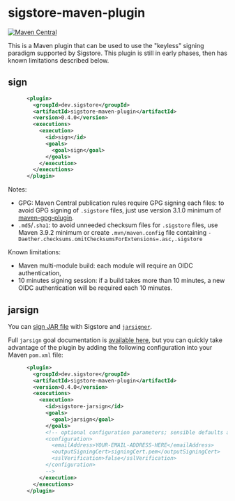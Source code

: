 sigstore-maven-plugin
=====================

[![Maven Central](https://img.shields.io/maven-central/v/dev.sigstore/sigstore-maven-plugin.svg?label=Maven%20Central)](https://central.sonatype.com/artifact/dev.sigstore/sigstore-maven-plugin)

This is a Maven plugin that can be used to use the "keyless" signing paradigm supported by Sigstore.
This plugin is still in early phases, then has known limitations described below.

sign
----

```xml
      <plugin>
        <groupId>dev.sigstore</groupId>
        <artifactId>sigstore-maven-plugin</artifactId>
        <version>0.4.0</version>
        <executions>
          <execution>
            <id>sign</id>
            <goals>
              <goal>sign</goal>
            </goals>
          </execution>
        </executions>
      </plugin>
```

Notes:

- GPG: Maven Central publication rules require GPG signing each files: to avoid GPG signing of `.sigstore` files, just use version 3.1.0 minimum of [maven-gpg-plugin](https://maven.apache.org/plugins/maven-gpg-plugin/).
- `.md5`/`.sha1`: to avoid unneeded checksum files for `.sigstore` files, use Maven 3.9.2 minimum or create `.mvn/maven.config` file containing `-Daether.checksums.omitChecksumsForExtensions=.asc,.sigstore`

Known limitations:

- Maven multi-module build: each module will require an OIDC authentication,
- 10 minutes signing session: if a build takes more than 10 minutes, a new OIDC authentication will be required each 10 minutes.

jarsign
-------

You can [sign JAR file](https://docs.oracle.com/javase/tutorial/deployment/jar/intro.html) with Sigstore and [`jarsigner`](https://docs.oracle.com/en/java/javase/11/tools/jarsigner.html).

Full `jarsign` goal documentation is [available here](https://sigstore.github.io/sigstore-maven-plugin/jarsign-mojo.html), but you can quickly take advantage of the plugin by adding the following configuration into your Maven `pom.xml` file:

```xml
      <plugin>
        <groupId>dev.sigstore</groupId>
        <artifactId>sigstore-maven-plugin</artifactId>
        <version>0.4.0</version>
        <executions>
          <execution>
            <id>sigstore-jarsign</id>
            <goals>
              <goal>jarsign</goal>
            </goals>
            <!-- optional configuration parameters; sensible defaults are chosen
            <configuration>
              <emailAddress>YOUR-EMAIL-ADDRESS-HERE</emailAddress>
              <outputSigningCert>signingCert.pem</outputSigningCert>
              <sslVerification>false</sslVerification>
            </configuration>
            -->
          </execution>
        </executions>
      </plugin>
```
